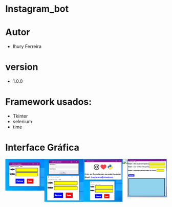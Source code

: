 # Instagram_bot

# Autor
- Ihury Ferreira

# version
- 1.0.0

# Framework usados:
- Tkinter
- selenium
- time

# Interface Gráfica
<div style="display: flex; flex-wrap: nowrap;">
  <div style="width=0%;">
    <img src="https://github.com/ihuryferreira/instagram_bot/blob/main/imagem/login.png" width="212">
  </div>
  <div style="width=0%;">
    <img src="https://github.com/ihuryferreira/instagram_bot/blob/main/imagem/cadastro_de_usuario.png" width="212">
  </div>
  <div style="width=0%;">
    <img src="https://github.com/ihuryferreira/instagram_bot/blob/main/imagem/Ajuda.png" width="212">
  </div>
  <div style="width=0%;">
    <img src="https://github.com/ihuryferreira/instagram_bot/blob/main/imagem/Versão_e_autor.png" width="212">
  </div>
  <div style="width=0%;">
    <img src="https://github.com/ihuryferreira/instagram_bot/blob/main/imagem/login_instagram.png" width="212">
  </div>
</div>
